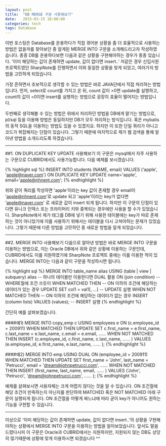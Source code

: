 ```yaml
---
layout: post
title:  "DB MERGE 구문 사용해보기"
date:   2015-03-15 18:00:00
categories: tech
tags: Database
---
```


이번 포스팅은 Database를 운용하다가 직접 겪어본 상황을 좀 더 효율적으로 사용하는 방법은 없을까를 찾아보던 중 알게된 MERGE INTO 구문을 소개해드리고자 작성하였습니다.
종종 DB를 운용하다보면 다음과 같은 상황을 구현해야하는 경우가 종종 있습니다.
'이미 해당하는 값이 존재하면 update, 값이 없다면 insert..'
저같은 경우 신입사원 프로젝트였던 SharpNote를 진행하면서 이와 동일한 상황을 맞게 되었고, 여러가지 방법을 고민하게 되었습니다.


가장 흔하면서 초보적으로 생각할 수 있는 방법은 바로 JAVA단에서 직접 처리하는 방법입니다. 먼저, select로 count를 가지고 온 뒤, count 값이 >0면 update를 실행하고,
count의 값이 =0이면 insert를 실행하는 방법으로 굉장히 효율이 떨어지는 방법입니다. 

두번째로 생각해볼 수 있는 방법은 위에서 처리하던 방법을 DB에게 맡기는 방법으로, pl/sql 등을 이용해 방법은 동일하지만 DB가 모두 처리하는 방식입니다. 혹은 mybatis의 동적 SQL을 이용하는 방법도 있을 수 있겠지요.
하지만 이 또한 단일 쿼리가 아니고 코드가 복잡해지는 단점이 있습니다. 그렇기 때문에 마지막으로 제가 웹 검색을 통해 알아낸 방법을 소개드리도록 하겠습니다. 

---

##1. ON DUPLICATE KEY UPDATE 사용해보기
이 구문은 mysql에서 자주 사용하는 구문으로 CUBRID에서도 사용가능합니다. 다음 예제를 보시겠습니다.

{% highlight sql %}
INSERT INTO students (NAME, email) VALUES ('apple', 'apple@naver.com') 
ON DUPLICATE KEY UPDATE name='apple', email='apple@nhnent.com';
{% endhighlight %}

위와 같이 쿼리를 작성하면 'apple'이라는 key 값이 존재할 경우 email이 'apple@nhnent.com'로 update 되고 'apple'이라는 key가 없다면 'apple@naver.com'
로 새로운 값이 insert 되게 됩니다. 하지만 이 구문의 단점이 있다면 유니크 인덱스 또는 프라이머리 키와 중복되는 경우에만 사용을 할 수가 있었습니다.
SharpNote에서 제가 태그를 DB에 넣기 위해 사용한 테이블에는 key가 따로 존재하는 것이 아니었기에 이를 사용하기 위해서는 테이블을 다시 고쳐야하는 문제가 있었습니다.
그렇기 때문에 다른 방법을 고민하던 중 새로운 방법을 알게 되었습니다.

---

##2. MERGE INTO 사용해보기
다음으로 알아낸 방법은 바로 MERGE INTO 구문을 이용하는 방법으로, 이는 Oracle DB에서 위와 같은 상황에 이용하는 구문인데, CUBRID에서도 이를 지원하였기에 SharpNote 프로젝트 중에는 이를 이용한 적이 있습니다.
MERGE INTO는 다음과 같이 구문을 작성하시면 됩니다.

{% highlight sql %}
MERGE INTO table_name alias
            USING (table | view | subquery) alias                -- 하나의 테이블만 이용한다면 DUAL 활용
                 ON (join condition)                                     -- WHERE절에 조건 쓰듯이
            WHEN MATCHED THEN                                   -- ON 이하의 조건에 해당하는 데이터가 있는 경우 
                     UPDATE SET col1 = val1[, ...]                -- UPDATE 실행
            WHEN NOT MATCHED THEN                           -- ON 이하의 조건에 해당하는 데이터가 없는 경우
                     INSERT (column lists) VALUES (values);  -- INSERT 실행
{% endhighlight %}
  
간단히 예를 살펴보겠습니다.
  
####예1)
MERGE INTO copy_emp c
            USING employees e
            ON (c.employee_id = 200911)
            WHEN MATCHED THEN
                      UPDATE SET
                            c.first_name = e.first_name,
                            c.last_name = e.last_name,
                            c.email = e.email,
                            ......
            WHEN NOT MATCHED THEN
                      INSERT (c.employee_id, c.first_name, c.last_name, ...... ) 
                                 VALUES (e.employee_id, e.first_name, e.last_name, ...... );
{% endhighlight %}
  
####예2)
MERGE INTO emp
            USING DUAL
            ON (employee_id = 200911)
            WHEN MATCHED THEN
                      UPDATE SET
                            first_name = 'John',
                            last_name = 'Petrucci',
                            email = 'dream@johnpetrucci.com',
                            ......
            WHEN NOT MATCHED THEN
                      INSERT (first_name, last_name, email, ...... ) 
                                 VALUES ('John', 'Petrucci', 'dream@johnpetrucci.com', ...... );
{% endhighlight %}
  
예제를 살펴보시면 사용자체는 크게 어렵지 않다는 것을 알 수 있습니다. ON 조건절에 해당 조건이 만족하는지 아닌지를 판단하여 MATCHED 혹은 NOT MATCHED 아래 구문이 실행되게 됩니다.
ON 조건절을 어떻게 짜느냐에 따라 굳이 key가 아니어도 원하는 기능을 구현할 수 있습니다.

---

이상으로 '이미 해당하는 값이 존재하면 update, 값이 없다면 insert..'의 상황을 구현해야하는 상황에서 MERGE INTO 구문을 이용하는 방법을 알아보았습니다.
앞서도 말씀드렸다시피 이 구문은 Oracle과 CUBRID에서는 지원하지만, 지원되지 않는 DB도 상당히 많기때문에 상황에 맞게 이용하시면 되겠습니다 ^^
